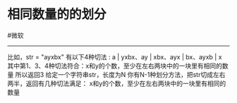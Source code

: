 # 相同数量的的划分

#微软 

---

比如，str = "ayxbx"
有以下4种切法 : a | yxbx、ay | xbx、ayx | bx、ayxb | x
其中第1、3、4种切法符合：x和y的个数，至少在左右两块中的一块里有相同的数量
所以返回3
给定一个字符串str，长度为N
你有N-1种划分方法，把str切成左右两半，返回有几种切法满足：
x和y的个数，至少在左右两块中的一块里有相同的数量